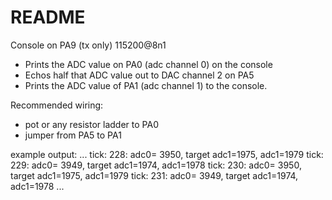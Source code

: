 # README

Console on PA9 (tx only)  115200@8n1

* Prints the ADC value on PA0 (adc channel 0) on the console
* Echos half that ADC value out to DAC channel 2 on PA5
* Prints the ADC value of PA1 (adc channel 1) to the console.

Recommended wiring:
* pot or any resistor ladder to PA0
* jumper from PA5 to PA1

example output:
    ...
    tick: 228: adc0= 3950, target adc1=1975, adc1=1979
    tick: 229: adc0= 3949, target adc1=1974, adc1=1978
    tick: 230: adc0= 3950, target adc1=1975, adc1=1979
    tick: 231: adc0= 3949, target adc1=1974, adc1=1978
    ...
